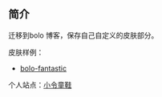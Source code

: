 ## 简介

迁移到bolo 博客，保存自己自定义的皮肤部分。

皮肤样例：
- [bolo-fantastic](https://www.zeekling.cn/?skin=bolo-fantastic-mod)

个人站点：[小令童鞋](https://www.zeekling.cn/)

